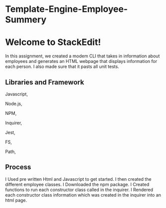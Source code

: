 # Template-Engine-Employee-Summery


# Welcome to StackEdit!

In this assignment, we created a modem CLI that takes in information about employees and generates an HTML webpage that displays information for each person. I also made sure that it pasts all unit tests.  
  




## Libraries and Framework
Javascript,

Node.js,

NPM,

Inquirer,

Jest,

FS,

Path,




## Process

I Used pre written Html and  Javascript   to get started.
I then created the different employee classes.
 I Downloaded the npm package.
I Created functions to  run each constructor class called in the inquirer.
I  Rendered each constructor class information  which was created in the inquirer into an  html page. 

